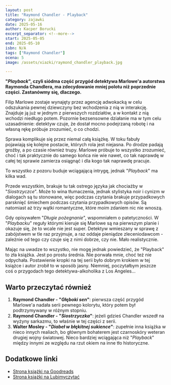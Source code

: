 ```yaml
---
layout: post
title: "Raymond Chandler - Playback"
category: zajawki
date: 2025-05-16
author: Kacper Borucki
excerpt_separator: <!--more-->
start: 2025-05-05
end: 2025-05-10
isbn: N/A
tags: ["Raymond Chandler"]
ocena: 5
image: /assets/xiazki/raymond_chandler_playback.jpg

---
```


**"*Playback*", czyli siódma część przygód detektywa Marlowe'a autorstwa Raymonda Chandlera, ma zdecydowanie mniej polotu niż poprzednie części. Zastanówmy się, dlaczego.**

<!--more-->

Filip Marlowe zostaje wynajęty przez agencję adwokacką w celu odszukania pewnej dziewczyny bez wchodzenia z nią w interakcję. Znajduje ją już w jednym z pierwszych rozdziałów, a w kontakt z nią wchodzi niedługo potem. Pozornie bezsensowne działanie ma w tym celu uzasadnienie: detektyw czuje, że dostał mocno podejrzaną robotę i na własną rękę próbuje zrozumieć, o co chodzi.

Sprawa komplikuje się przez niemal całą książkę. W toku fabuły pojawiają się kolejne postacie, których rola jest niejasna. Po drodze padają groźby, a po czasie również trupy. Marlowe próbuje to wszystko zrozumieć, choć i tak praktycznie do samego końca nie wie nawet, co tak naprawdę w całej tej sprawie zamierza osiągnąć i dla kogo tak naprawdę pracuje.

To wszystko z pozoru buduje wciągającą intrygę, jednak "*Playback*" ma kilka wad.

Przede wszystkim, brakuje tu tak ostrego języka jak chociażby w "*Siostrzyczce*". Może to wina tłumaczenia, jednak stylistyka noir i cynizm w dialogach są tu stonowane, więc podczas czytania brakuje przypadkowych parsknięć śmiechem podczas czytania przypadkowych opisów. Są natomiast aż trzy wątki romantyczne, które moim zdaniem nic nie wnoszą.

Gdy opisywałem "*Długie pożegnanie*", wspomniałem o patetyczności. W "*Playbacku*" reguły którymi kieruje się Marlowe są na pierwszym planie i okazuje się, że to wcale nie jest super. Detektyw wmieszany w sprawę z zabójstwem w tle raz przyjmuje, a raz oddaje pieniądze zleceniodawcom - zależnie od tego czy czuje się z nimi dobrze, czy nie. Mało realistycznie.

Mając na uwadze to wszystko, nie mogę jednak powiedzieć, że "Playback" to zła książka. Jest po prostu średnia. Nie porwała mnie, choć też nie odpychała. Postawienie kropki na tej serii było dobrym krokiem w tej książce i autor zrobił to w sposób jasny. Niemniej, poczytałbym jeszcze coś o przygodach tego detektywa-alkoholika z Los Angeles...

## Warto przeczytać również

1. **Raymond Chandler - "*Głęboki sen*"**: pierwsza część przygód Marlowe'a nadała serii pewnego kolorytu, który potem był podtrzymywany w różnym stopniu.
2. **Raymond Chandler - "*Siostrzyczka*"**: jeżeli gdzieś Chandler wszedł na wyżyny sarkazmu, to właśnie w tej części z serii.
3. **Walter Mosley - "*Diabeł w błękitnej sukience*"**: zupełnie inna książka w nieco innych realiach, bo głównym bohaterem jest czarnoskóry weteran drugiej wojny światowej. Nieco bardziej wciągająca niż "*Playback*" między innymi ze względu na rzut okiem na inne tło historyczne.

## Dodatkowe linki

- [Strona książki na Goodreads](https://www.goodreads.com/book/show/48705923-playback)
- [Strona książki na Lubimyczytać](https://lubimyczytac.pl/ksiazka/35938/playback)
